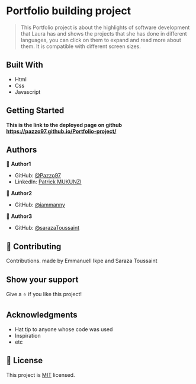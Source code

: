 # Portfolio building project

> This Portfolio project is about the highlights of software development that Laura has and shows the projects that she has done in different languages, you can click on them to expand and read more about them. It is compatible with different screen sizes.


## Built With

- Html 
- Css
- Javascript


## Getting Started

**This is the link to the deployed page on github https://pazzo97.github.io/Portfolio-project/**


## Authors

👤 **Author1**

- GitHub: [@Pazzo97](https://github.com/Pazzo97)
- LinkedIn: [Patrick MUKUNZI](https://www.linkedin.com/in/patrick-mukunzi-8389861a9/)

👤 **Author2**

- GitHub: [@iammanny](https://github.com/iammanny)

👤 **Author3**

- GitHub: [@sarazaToussaint](https://github.com/sarazaToussaint)

## 🤝 Contributing

Contributions. made by Emmanuell Ikpe and Saraza Toussaint

## Show your support

Give a ⭐️ if you like this project!

## Acknowledgments

- Hat tip to anyone whose code was used
- Inspiration
- etc

## 📝 License

This project is [MIT](/LICENSE) licensed.

